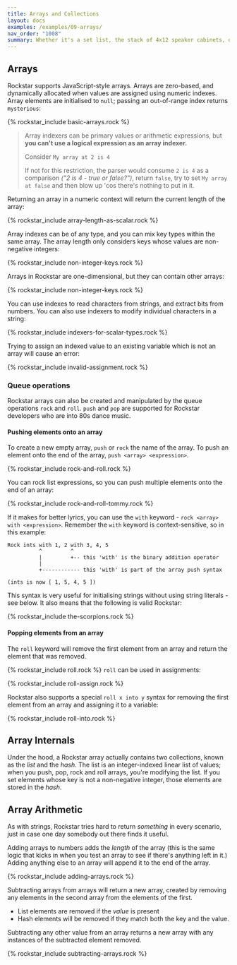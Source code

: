 ```yaml
---
title: Arrays and Collections
layout: docs
examples: /examples/09-arrays/
nav_order: "1008"
summary: Whether it's a set list, the stack of 4x12 speaker cabinets, or the queue of eager fans waiting to get into the show, rock'n'roll is all about collections. Just no hashes until after the show, OK?
---
```

## Arrays

Rockstar supports JavaScript-style arrays. Arrays are zero-based, and dynamically allocated when values are assigned using numeric indexes. Array elements are initialised to `null`; passing an out-of-range index returns `mysterious`:

{% rockstar_include basic-arrays.rock %}

> Array indexers can be primary values or arithmetic expressions, but **you can't use a logical expression as an array indexer.**
>
> Consider `My array at 2 is 4`
>
> If not for this restriction, the parser would consume `2 is 4` as a comparison *("2 is 4 - true or false?")*, return `false`, try to set `My array at false` and then blow up 'cos there's nothing to put in it.

Returning an array in a numeric context will return the current length of the array:

{% rockstar_include array-length-as-scalar.rock %} 

Array indexes can be of any type, and you can mix key types within the same array. The array length only considers keys whose values are non-negative integers:

{% rockstar_include non-integer-keys.rock %}

Arrays in Rockstar are one-dimensional, but they can contain other arrays:

{% rockstar_include non-integer-keys.rock %}

You can use indexes to read characters from strings, and extract bits from numbers. You can also use indexers to modify individual characters in a string:

{% rockstar_include indexers-for-scalar-types.rock %}

Trying to assign an indexed value to an existing variable which is not an array will cause an error:

{% rockstar_include invalid-assignment.rock %}
### Queue operations

Rockstar arrays can also be created and manipulated by the queue operations `rock` and `roll`. `push` and `pop` are supported for Rockstar developers who are into 80s dance music.
#### Pushing elements onto an array

To create a new empty array, `push` or `rock` the name of the array. To push an element onto the end of the array, `push <array> <expression>`.

{% rockstar_include rock-and-roll.rock %}

You can rock list expressions, so you can push multiple elements onto the end of an array:

{% rockstar_include rock-and-roll-tommy.rock %}

If it makes for better lyrics, you can use the `with` keyword - `rock <array> with <expression>`. Remember the `with` keyword is context-sensitive, so in this example:

```
Rock ints with 1, 2 with 3, 4, 5
          ^         ^
          |         +-- this 'with' is the binary addition operator
          |
          +------------ this 'with' is part of the array push syntax

(ints is now [ 1, 5, 4, 5 ])
```

This syntax is very useful for initialising strings without using string literals - see below. It also means that the following is valid Rockstar:

{% rockstar_include the-scorpions.rock %}
#### Popping elements from an array

The `roll` keyword will remove the first element from an array and return the element that was removed.

{% rockstar_include roll.rock %}
`roll` can be used in assignments:

{% rockstar_include roll-assign.rock %}

Rockstar also supports a special `roll x into y` syntax for removing the first element from an array and assigning it to a variable:

{% rockstar_include roll-into.rock %}
## Array Internals

Under the hood, a Rockstar array actually contains two collections, known as the *list* and the *hash*. The list is an integer-indexed linear list of values; when you push, pop, rock and roll arrays, you're modifying the list. If you set elements whose key is not a non-negative integer, those elements are stored in the *hash*.
## Array Arithmetic

As with strings, Rockstar tries hard to return *something* in every scenario, just in case one day somebody out there finds it useful.

Adding arrays to numbers adds the *length* of the array (this is the same logic that kicks in when you test an array to see if there's anything left in it.) Adding anything else to an array will append it to the end of the array.

{% rockstar_include adding-arrays.rock %}

Subtracting arrays from arrays will return a new array, created by removing any elements in the second array from the elements of the first.

* List elements are removed if the *value* is present
* Hash elements will be removed if they match both the key and the value.

 Subtracting any other value from an array returns a new array with any instances of the subtracted element removed.
 
{% rockstar_include subtracting-arrays.rock %}




